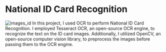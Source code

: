 # National ID Card Recognition
![images_id](https://github.com/khadidja2023M/ID/assets/123754339/05f4e0b3-e1b3-426d-8a6d-8da2fd8d2409)
In this project, I used OCR to perform National ID Card Recognition. I employed Tesseract OCR, an open-source OCR engine, to recognize the text on the ID card images. Additionally, I utilized OpenCV, an open-source computer vision library, to preprocess the images before passing them to the OCR engine.
